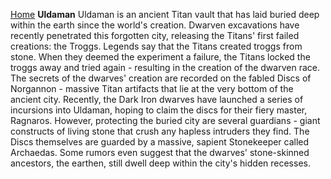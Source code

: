 [Home](../index.md)
**Uldaman**
Uldaman is an ancient Titan vault that has laid buried deep within the earth since the world's creation. Dwarven excavations have recently penetrated this forgotten city, releasing the Titans' first failed creations: the Troggs. Legends say that the Titans created troggs from stone. When they deemed the experiment a failure, the Titans locked the troggs away and tried again - resulting in the creation of the dwarven race. The secrets of the dwarves' creation are recorded on the fabled Discs of Norgannon - massive Titan artifacts that lie at the very bottom of the ancient city.
Recently, the Dark Iron dwarves have launched a series of incursions into Uldaman, hoping to claim the discs for their fiery master, Ragnaros. However, protecting the buried city are several guardians - giant constructs of living stone that crush any hapless intruders they find. The Discs themselves are guarded by a massive, sapient Stonekeeper called Archaedas. Some rumors even suggest that the dwarves' stone-skinned ancestors, the earthen, still dwell deep within the city's hidden recesses.